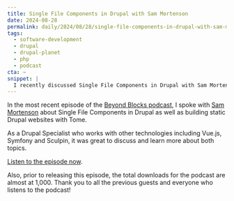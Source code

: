 ```yaml
---
title: Single File Components in Drupal with Sam Mortenson
date: 2024-08-28
permalink: daily/2024/08/28/single-file-components-in-drupal-with-sam-mortenson
tags:
  - software-development
  - drupal
  - drupal-planet
  - php
  - podcast
cta: ~
snippet: |
  I recently discussed Single File Components in Drupal with Sam Mortenson.
---
```


In the most recent episode of the [Beyond Blocks podcast][0], I spoke with [Sam Mortenson][1] about Single File Components in Drupal as well as building static Drupal websites with Tome.

As a Drupal Specialist who works with other technologies including Vue.js, Symfony and Sculpin, it was great to discuss and learn more about both topics.

[Listen to the episode now][2].

Also, prior to releasing this episode, the total downloads for the podcast are almost at 1,000. Thank you to all the previous guests and everyone who listens to the podcast!

[0]: {{site.url}}/podcast
[1]: https://mortenson.coffee
[2]: {{site.url}}/podcast/19-sam-mortenson
